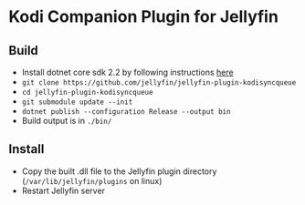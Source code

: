 # Kodi Companion Plugin for Jellyfin

## Build

* Install dotnet core sdk 2.2 by following instructions [here](https://dotnet.microsoft.com/download)
* `git clone https://github.com/jellyfin/jellyfin-plugin-kodisyncqueue`
* `cd jellyfin-plugin-kodisyncqueue`
* `git submodule update --init`
* `dotnet publish --configuration Release --output bin`
* Build output is in `./bin/`

## Install

* Copy the built .dll file to the Jellyfin plugin directory (`/var/lib/jellyfin/plugins` on linux)
* Restart Jellyfin server
